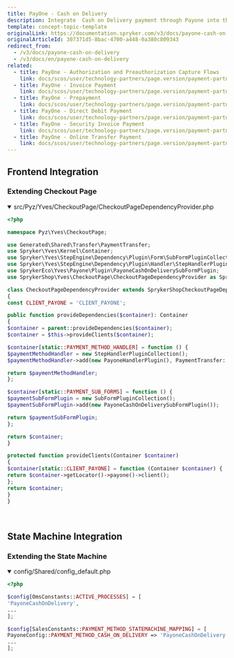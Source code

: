 ```yaml
---
title: PayOne - Cash on Delivery
description: Integrate  Cash on Delivery payment through Payone into the Spryker-based shop.
template: concept-topic-template
originalLink: https://documentation.spryker.com/v3/docs/payone-cash-on-delivery
originalArticleId: 307371d5-8bac-4700-a448-0a380c809343
redirect_from:
  - /v3/docs/payone-cash-on-delivery
  - /v3/docs/en/payone-cash-on-delivery
related:
  - title: PayOne - Authorization and Preauthorization Capture Flows
    link: docs/scos/user/technology-partners/page.version/payment-partners/bs-payone/legacy-demoshop-integration/payone-authorization-and-preauthorization-capture-flows.html
  - title: PayOne - Invoice Payment
    link: docs/scos/user/technology-partners/page.version/payment-partners/bs-payone/legacy-demoshop-integration/payone-payment-methods/payone-invoice-payment.html
  - title: PayOne - Prepayment
    link: docs/scos/user/technology-partners/page.version/payment-partners/bs-payone/legacy-demoshop-integration/payone-payment-methods/payone-prepayment.html
  - title: PayOne - Direct Debit Payment
    link: docs/scos/user/technology-partners/page.version/payment-partners/bs-payone/legacy-demoshop-integration/payone-payment-methods/payone-direct-debit-payment.html
  - title: PayOne - Security Invoice Payment
    link: docs/scos/user/technology-partners/page.version/payment-partners/bs-payone/legacy-demoshop-integration/payone-payment-methods/payone-security-invoice-payment.html
  - title: PayOne - Online Transfer Payment
    link: docs/scos/user/technology-partners/page.version/payment-partners/bs-payone/legacy-demoshop-integration/payone-payment-methods/payone-online-transfer-payment.html
---
```


## Frontend Integration

### Extending Checkout Page
<details open>
<summary>src/Pyz/Yves/CheckoutPage/CheckoutPageDependencyProvider.php</summary>

 ```php
 <?php

namespace Pyz\Yves\CheckoutPage;

use Generated\Shared\Transfer\PaymentTransfer;
use Spryker\Yves\Kernel\Container;
use Spryker\Yves\StepEngine\Dependency\Plugin\Form\SubFormPluginCollection;
use Spryker\Yves\StepEngine\Dependency\Plugin\Handler\StepHandlerPluginCollection;
use SprykerEco\Yves\Payone\Plugin\PayoneCashOnDeliverySubFormPlugin;
use SprykerShop\Yves\CheckoutPage\CheckoutPageDependencyProvider as SprykerShopCheckoutPageDependencyProvider;

class CheckoutPageDependencyProvider extends SprykerShopCheckoutPageDependencyProvider
{
 const CLIENT_PAYONE = 'CLIENT_PAYONE';

 public function provideDependencies($container): Container
 {
 $container = parent::provideDependencies($container);
 $container = $this->provideClients($container);

 $container[static::PAYMENT_METHOD_HANDLER] = function () {
 $paymentMethodHandler = new StepHandlerPluginCollection();
 $paymentMethodHandler->add(new PayoneHandlerPlugin(), PaymentTransfer::PAYONE_CASH_ON_DELIVERY);

 return $paymentMethodHandler;
 };

 $container[static::PAYMENT_SUB_FORMS] = function () {
 $paymentSubFormPlugin = new SubFormPluginCollection();
 $paymentSubFormPlugin->add(new PayoneCashOnDeliverySubFormPlugin());

 return $paymentSubFormPlugin;
 };

 return $container;
 }

 protected function provideClients(Container $container)
 {
 $container[static::CLIENT_PAYONE] = function (Container $container) {
 return $container->getLocator()->payone()->client();
 };
 return $container;
 }
}
```
<br>
</details>


## State Machine Integration

### Extending the State Machine
<details open>
<summary>config/Shared/config_default.php</summary>

 ```php
 <?php

$config[OmsConstants::ACTIVE_PROCESSES] = [
 'PayoneCashOnDelivery',
 ...
];

$config[SalesConstants::PAYMENT_METHOD_STATEMACHINE_MAPPING] = [
 PayoneConfig::PAYMENT_METHOD_CASH_ON_DELIVERY => 'PayoneCashOnDelivery',
 ...
];
```
<br>
</details>


